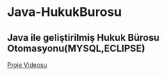 # Java-HukukBurosu
## Java ile geliştirilmiş Hukuk Bürosu Otomasyonu(MYSQL,ECLIPSE)
 
[Proje Videosu](https://youtu.be/Sj4ei7gfJY0) 
